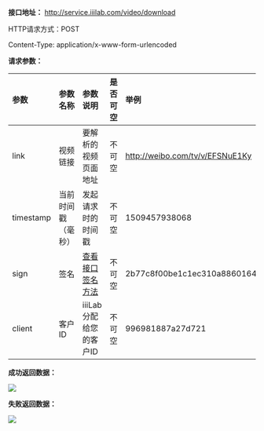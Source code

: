 **接口地址：** http://service.iiilab.com/video/download

HTTP请求方式：POST

Content-Type: application/x-www-form-urlencoded

**请求参数：**

参数|参数名称|参数说明|是否可空|举例
:---|:---|:---|:---|:---
link|视频链接|要解析的视频页面地址|不可空|http://weibo.com/tv/v/EFSNuE1Ky
timestamp|当前时间戳（毫秒）|发起请求时的时间戳|不可空|1509457938068
sign|签名|[查看接口签名方法](https://github.com/iiiLab/video-api/wiki/%E6%8E%A5%E5%8F%A3%E7%AD%BE%E5%90%8D%E6%96%B9%E6%B3%95)|不可空|2b77c8f00be1c1ec310a8860164835a6
client|客户ID|iiiLab分配给您的客户ID|不可空|996981887a27d721

**成功返回数据：**

![](https://raw.githubusercontent.com/iiiLab/video-api/master/img/common_succ.png)

**失败返回数据：**

![](https://raw.githubusercontent.com/iiiLab/video-api/master/img/common_fail.png)


